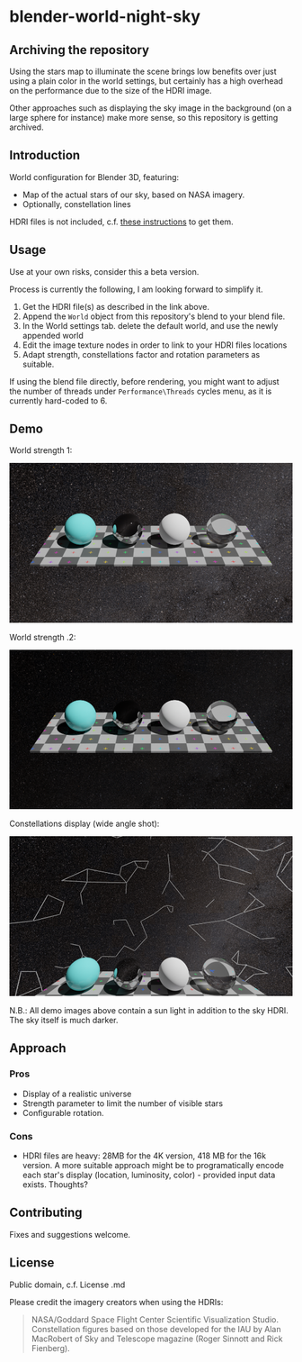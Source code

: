 # blender-world-night-sky

## Archiving the repository

Using the stars map to illuminate the scene brings low benefits over just using a plain color in the world settings, but certainly has a high overhead on the performance due to the size of the HDRI image.

Other approaches such as displaying the sky image in the background (on a large sphere for instance) make more sense, so this repository is getting archived.

## Introduction

World configuration for Blender 3D, featuring:

* Map of the actual stars of our sky, based on NASA imagery.
* Optionally, constellation lines

HDRI files is not included, c.f. [these instructions](https://github.com/alcove-design/viewing-the-world/blob/master/hdri.md#night-sky-star-map-using-nasa-data) to get them.

## Usage

Use at your own risks, consider this a beta version.

Process is currently the following, I am looking forward to simplify it.

1. Get the HDRI file(s) as described in the link above.
2. Append the `World` object from this repository's blend to your blend file.
3. In the World settings tab. delete the default world, and use the newly appended world
4. Edit the image texture nodes in order to link to your HDRI files locations
5. Adapt strength, constellations factor and rotation parameters as suitable.

If using the blend file directly, before rendering, you might want to adjust the number of threads under `Performance\Threads` cycles menu, as it is currently hard-coded to 6.

## Demo

World strength 1:

![demo 1](img/world-strength-1.png?raw=true)

World strength .2:

![demo 2](img/world-strength-0-2.png?raw=true)


Constellations display (wide angle shot):

![demo 3](img/with-constellations.png?raw=true)


N.B.: All demo images above contain a sun light in addition to the sky HDRI. The sky itself is much darker.

## Approach

### Pros

* Display of a realistic universe
* Strength parameter to limit the number of visible stars
* Configurable rotation.

### Cons

* HDRI files are heavy: 28MB for the 4K version, 418 MB for the 16k version. A more suitable approach might be to programatically encode each star's display (location, luminosity, color) - provided input data exists. Thoughts?

## Contributing

Fixes and suggestions welcome.


## License

Public domain, c.f. License .md

Please credit the imagery creators when using the HDRIs:

> NASA/Goddard Space Flight Center Scientific Visualization Studio. Constellation figures based on those developed for the IAU by Alan MacRobert of Sky and Telescope magazine (Roger Sinnott and Rick Fienberg). 
